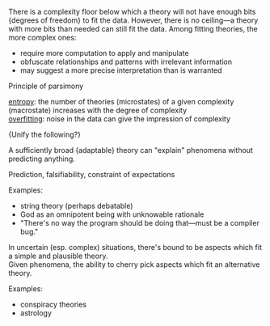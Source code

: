There is a complexity floor below which a theory will not have enough bits {degrees of freedom} to fit the data.  However, there is no ceiling—a theory with more bits than needed can still fit the data.  Among fitting theories, the more complex ones:
- require more computation to apply and manipulate
- obfuscate relationships and patterns with irrelevant information
- may suggest a more precise interpretation than is warranted

Principle of parsimony

[entropy](Entropy.md): the number of theories (microstates) of a given complexity (macrostate) increases with the degree of complexity\
[overfitting](Overfitting.md): noise in the data can give the impression of complexity


{Unify the following?}

A sufficiently broad {adaptable} theory can "explain" phenomena without predicting anything.

Prediction, falsifiability, constraint of expectations

Examples:
- string theory (perhaps debatable)
- God as an omnipotent being with unknowable rationale
- "There's no way the program should be doing that—must be a compiler bug."


In uncertain (esp. complex) situations, there's bound to be aspects which fit a simple and plausible theory.\
Given phenomena, the ability to cherry pick aspects which fit an alternative theory.

Examples:
- conspiracy theories
- astrology
